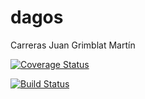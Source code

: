 # dagos

Carreras Juan
Grimblat Martín

[![Coverage Status](https://coveralls.io/repos/github/mgrimblat/TpFinal2017/badge.png?branch=master&service=github)](https://coveralls.io/github/mgrimblat/TpFinal2017?branch=master)

[![Build Status](https://travis-ci.org/mgrimblat/TpFinal2017.svg?branch=master)](https://travis-ci.org/mgrimblat/TpFinal2017)
